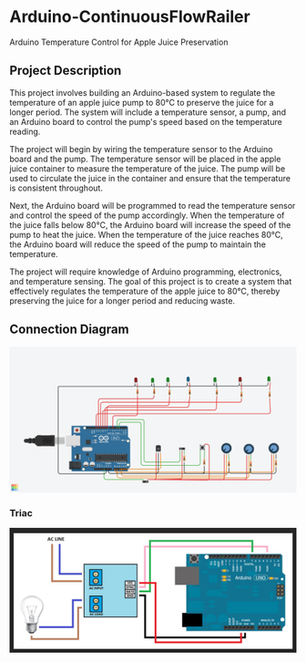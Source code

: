 # Arduino-ContinuousFlowRailer

Arduino Temperature Control for Apple Juice Preservation

## Project Description

This project involves building an Arduino-based system to regulate the temperature of an apple juice pump to 80°C to preserve the juice for a longer period. The system will include a temperature sensor, a pump, and an Arduino board to control the pump's speed based on the temperature reading.

The project will begin by wiring the temperature sensor to the Arduino board and the pump. The temperature sensor will be placed in the apple juice container to measure the temperature of the juice. The pump will be used to circulate the juice in the container and ensure that the temperature is consistent throughout.

Next, the Arduino board will be programmed to read the temperature sensor and control the speed of the pump accordingly. When the temperature of the juice falls below 80°C, the Arduino board will increase the speed of the pump to heat the juice. When the temperature of the juice reaches 80°C, the Arduino board will reduce the speed of the pump to maintain the temperature.

The project will require knowledge of Arduino programming, electronics, and temperature sensing. The goal of this project is to create a system that effectively regulates the temperature of the apple juice to 80°C, thereby preserving the juice for a longer period and reducing waste.

##  Connection Diagram
<img src="https://github.com/MIRIPP/Arduino-ContinuousFlowControl/blob/main/Doc/Connection%20Diagram.png?raw=true height=300"/>

### Triac
<img src="https://github.com/MIRIPP/Arduino-ContinuousFlowControl/blob/main/Doc/Connection%20Diagram%20Triac.JPG?raw=true"/>
